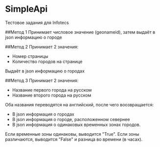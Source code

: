 # SimpleApi
Тестовое задания для Infotecs

##Метод 1
Принимает числовое значение (geonameid), затем выдаёт в json информацию о городе

##Метод 2
Принимает 2 значения:
- Номер страницы
- Количество городов на странице

Выдаёт в json информацию о городах

##Метод 3
Принимает 2 значения:
- Название первого города на русском
- Название второго города на русском

Оба названия переводятся на английский, после чего воозвращается:
- В json информация о городах
- В json информация о городе, расположенном севернее
- В json информация о одинаковых временных зонах городов. 

Если временные зоны одинаковы, выводится "True". 
Если зоны различаются, выводится "False" и разница во времени (в часах).
